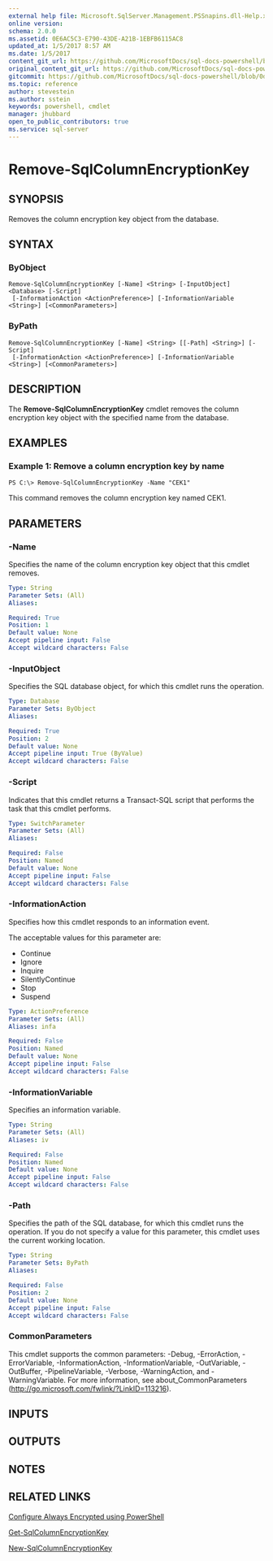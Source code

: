 ```yaml
---
external help file: Microsoft.SqlServer.Management.PSSnapins.dll-Help.xml
online version: 
schema: 2.0.0
ms.assetid: 0E6AC5C3-E790-43DE-A21B-1EBFB6115AC8
updated_at: 1/5/2017 8:57 AM
ms.date: 1/5/2017
content_git_url: https://github.com/MicrosoftDocs/sql-docs-powershell/blob/master/sqlserver-cmdlets/sqlserver-module/vlatest/Remove-SqlColumnEncryptionKey.md
original_content_git_url: https://github.com/MicrosoftDocs/sql-docs-powershell/blob/master/sqlserver-cmdlets/sqlserver-module/vlatest/Remove-SqlColumnEncryptionKey.md
gitcommit: https://github.com/MicrosoftDocs/sql-docs-powershell/blob/0d97835841eb5cfbe37d096037375a2e0c3eb87c/sqlserver-cmdlets/sqlserver-module/vlatest/Remove-SqlColumnEncryptionKey.md
ms.topic: reference
author: stevestein
ms.author: sstein
keywords: powershell, cmdlet
manager: jhubbard
open_to_public_contributors: true
ms.service: sql-server
---
```


# Remove-SqlColumnEncryptionKey

## SYNOPSIS
Removes the column encryption key object from the database.

## SYNTAX

### ByObject
```
Remove-SqlColumnEncryptionKey [-Name] <String> [-InputObject] <Database> [-Script]
 [-InformationAction <ActionPreference>] [-InformationVariable <String>] [<CommonParameters>]
```

### ByPath
```
Remove-SqlColumnEncryptionKey [-Name] <String> [[-Path] <String>] [-Script]
 [-InformationAction <ActionPreference>] [-InformationVariable <String>] [<CommonParameters>]
```

## DESCRIPTION
The **Remove-SqlColumnEncryptionKey** cmdlet removes the column encryption key object with the specified name from the database.

## EXAMPLES

### Example 1: Remove a column encryption key by name
```
PS C:\> Remove-SqlColumnEncryptionKey -Name "CEK1"
```

This command removes the column encryption key named CEK1.

## PARAMETERS

### -Name
Specifies the name of the column encryption key object that this cmdlet removes.

```yaml
Type: String
Parameter Sets: (All)
Aliases: 

Required: True
Position: 1
Default value: None
Accept pipeline input: False
Accept wildcard characters: False
```

### -InputObject
Specifies the SQL database object, for which this cmdlet runs the operation.

```yaml
Type: Database
Parameter Sets: ByObject
Aliases: 

Required: True
Position: 2
Default value: None
Accept pipeline input: True (ByValue)
Accept wildcard characters: False
```

### -Script
Indicates that this cmdlet returns a Transact-SQL script that performs the task that this cmdlet performs.

```yaml
Type: SwitchParameter
Parameter Sets: (All)
Aliases: 

Required: False
Position: Named
Default value: None
Accept pipeline input: False
Accept wildcard characters: False
```

### -InformationAction
Specifies how this cmdlet responds to an information event.

The acceptable values for this parameter are:

- Continue
- Ignore
- Inquire
- SilentlyContinue
- Stop
- Suspend

```yaml
Type: ActionPreference
Parameter Sets: (All)
Aliases: infa

Required: False
Position: Named
Default value: None
Accept pipeline input: False
Accept wildcard characters: False
```

### -InformationVariable
Specifies an information variable.

```yaml
Type: String
Parameter Sets: (All)
Aliases: iv

Required: False
Position: Named
Default value: None
Accept pipeline input: False
Accept wildcard characters: False
```

### -Path
Specifies the path of the SQL database, for which this cmdlet runs the operation.
If you do not specify a value for this parameter, this cmdlet uses the current working location.

```yaml
Type: String
Parameter Sets: ByPath
Aliases: 

Required: False
Position: 2
Default value: None
Accept pipeline input: False
Accept wildcard characters: False
```

### CommonParameters
This cmdlet supports the common parameters: -Debug, -ErrorAction, -ErrorVariable, -InformationAction, -InformationVariable, -OutVariable, -OutBuffer, -PipelineVariable, -Verbose, -WarningAction, and -WarningVariable. For more information, see about_CommonParameters (http://go.microsoft.com/fwlink/?LinkID=113216).

## INPUTS

## OUTPUTS

## NOTES

## RELATED LINKS

[Configure Always Encrypted using PowerShell](https://msdn.microsoft.com/library/mt755926.aspx)

[Get-SqlColumnEncryptionKey](xref:sqlserver-module/vlatest/Get-SqlColumnEncryptionKey.md)

[New-SqlColumnEncryptionKey](xref:sqlserver-module/vlatest/New-SqlColumnEncryptionKey.md)
